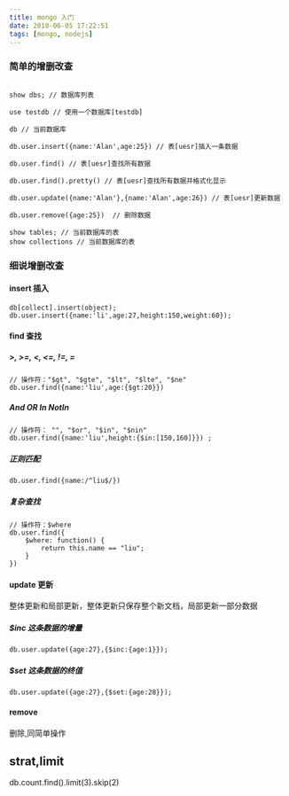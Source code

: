 ```yaml
---
title: mongo 入门
date: 2018-06-05 17:22:51
tags: [mongo, nodejs]
---
```



### 简单的增删改查
```
                
show dbs; // 数据库列表  
            
use testdb // 使用一个数据库[testdb]
 
db // 当前数据库
                  
db.user.insert({name:'Alan',age:25}) // 表[uesr]插入一条数据  

db.user.find() // 表[uesr]查找所有数据
            
db.user.find().pretty() // 表[uesr]查找所有数据并格式化显示   

db.user.update({name:'Alan'},{name:'Alan',age:26}) // 表[uesr]更新数据  

db.user.remove({age:25})  // 删除数据
              
show tables; // 当前数据库的表 
show collections // 当前数据库的表 
```

### 细说增删改查
#### insert 插入
```
db[collect].insert(object);
db.user.insert({name:'li',age:27,height:150,weight:60}); 
```
#### find 查找 

##### >, >=, <, <=, !=, =
```
// 操作符："$gt", "$gte", "$lt", "$lte", "$ne"                 
db.user.find({name:'liu',age:{$gt:20}})  
```
##### And OR In NotIn 
```
// 操作符： "", "$or", "$in", "$nin" 
db.user.find({name:'liu',height:{$in:[150,160]}}) ;                 
```
##### 正则匹配
```
db.user.find({name:/^liu$/})
```
##### 复杂查找 
```
// 操作符：$where
db.user.find({
	$where: function() {
		return this.name == "liu";
    }
})
```

#### update 更新
整体更新和局部更新，整体更新只保存整个新文档，局部更新一部分数据
##### $inc 这条数据的增量
```
db.user.update({age:27},{$inc:{age:1}});
```
##### $set 这条数据的终值
```
db.user.update({age:27},{$set:{age:28}});
```
#### remove
删除,同简单操作




## strat,limit
 db.count.find().limit(3).skip(2)